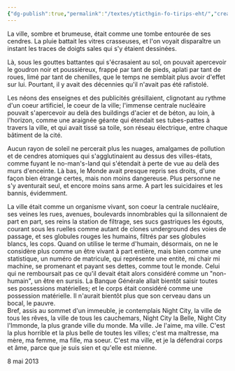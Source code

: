 ```yaml
---
{"dg-publish":true,"permalink":"/textes/yticthgin-fo-tirips-eht/","created":"2024-04-08T12:06:16.419+02:00","updated":"2024-04-08T16:57:45.401+02:00"}
---
```


La ville, sombre et brumeuse, était comme une tombe entourée de ses cendres. La pluie battait les vitres crasseuses, et l'on voyait disparaître un instant les traces de doigts sales qui s'y étaient dessinées.

Là, sous les gouttes battantes qui s'écrasaient au sol, on pouvait apercevoir le goudron noir et poussiéreux, frappé par tant de pieds, aplati par tant de roues, limé par tant de chenilles, que le temps ne semblait plus avoir d'effet sur lui. Pourtant, il y avait des décennies qu'il n'avait pas été rafistolé.

Les néons des enseignes et des publicités grésillaient, clignotant au rythme d'un coeur artificiel, le coeur de la ville; l'immense centrale nucléaire pouvait s'apercevoir au delà des buildings d'acier et de béton, au loin, à l'horizon, comme une araignée géante qui étendait ses tubes-pattes à travers la ville, et qui avait tissé sa toile, son réseau électrique, entre chaque bâtiment de la cité.

Aucun rayon de soleil ne percerait plus les nuages, amalgames de pollution et de cendres atomiques qui s'agglutinaient au dessus des villes-états, comme fuyant le no-man's-land qui s'étendait à perte de vue au delà des murs d'enceinte. Là bas, le Monde avait presque repris ses droits, d'une façon bien étrange certes, mais non moins dangereuse. Plus personne ne s'y aventurait seul, et encore moins sans arme. A part les suicidaires et les bannis, évidemment.

La ville était comme un organisme vivant, son coeur la centrale nucléaire, ses veines les rues, avenues, boulevards innombrables qui la sillonnaient de part en part, ses reins la station de filtrage, ses sucs gastriques les égouts, courant sous les ruelles comme autant de clones underground des voies de passage, et ses globules rouges les humains, filtrés par ses globules blancs, les cops. Quand on utilise le terme d'humain, désormais, on ne le considère plus comme un être vivant à part entière, mais bien comme une statistique, un numéro de matricule, qui représente une entité, mi chair mi machine, se promenant et payant ses dettes, comme tout le monde. Celui qui ne remboursait pas ce qu'il devait était alors considéré comme un "non-humain", un être en sursis. La Banque Générale allait bientôt saisir toutes ses possessions matérielles; et le corps était considéré comme une possession matérielle. Il n'aurait bientôt plus que son cerveau dans un bocal, le pauvre.  
Bref, assis au sommet d'un immeuble, je contemplais Night City, la ville de tous les rêves, la ville de tous les cauchemars, Night City la Belle, Night City l'Immonde, la plus grande ville du monde. Ma ville. Je l'aime, ma ville. C'est la plus horrible et la plus belle de toutes les villes; c'est ma maîtresse, ma mère, ma femme, ma fille, ma soeur. C'est ma ville, et je la défendrai corps et âme, parce que je suis sien et qu'elle est mienne.

8 mai 2013